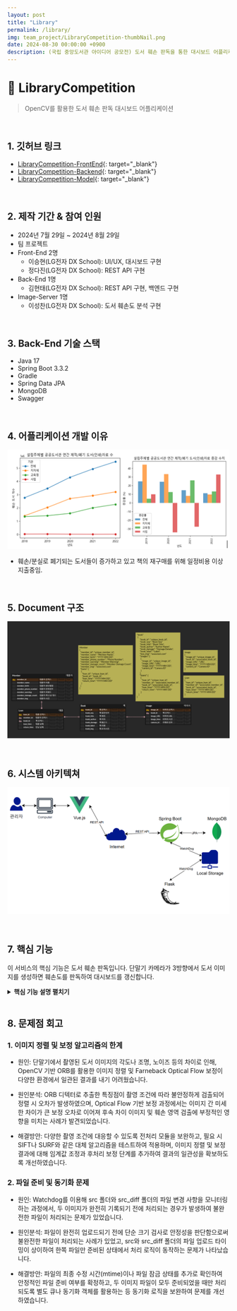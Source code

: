 ```yaml
---
layout: post
title: "Library"
permalink: /library/
img: team_project/LibraryCompetition-thumbNail.png
date: 2024-08-30 00:00:00 +0900
description: (국립 중앙도서관 아이디어 공모전) 도서 훼손 판독을 통한 대시보드 어플리케이션
---
```


# :pushpin: LibraryCompetition
> OpenCV를 활용한 도서 훼손 판독 대시보드 어플리케이션

<br>

## 1. 깃허브 링크
- [LibraryCompetition-FrontEnd](https://github.com/kimgusxo/LibraryCompetition-Frontend){: target="_blank"}
- [LibraryCompetition-Backend](https://github.com/kimgusxo/LibraryCompetition-Backend){: target="_blank"}
- [LibraryCompetition-Model](https://github.com/kimgusxo/LibraryCompetition-Model){: target="_blank"}

<br>

## 2. 제작 기간 & 참여 인원
- 2024년 7월 29일 ~ 2024년 8월 29일
- 팀 프로젝트
- Front-End 2명
    - 이승현(LG전자 DX School): UI/UX, 대시보드 구현
    - 정다진(LG전자 DX School): REST API 구현
- Back-End 1명
    - 김현태(LG전자 DX School): REST API 구현, 백엔드 구현
- Image-Server 1명
    - 이성찬(LG전자 DX School): 도서 훼손도 분석 구현

<br>

## 3. Back-End 기술 스택
- Java 17
- Spring Boot 3.3.2
- Gradle
- Spring Data JPA
- MongoDB
- Swagger

<br>

## 4. 어플리케이션 개발 이유
![Graph](../assets/img/team_project/LibraryCompetition-Graph.png)
- 훼손/분실로 폐기되는 도서들이 증가하고 있고 책의 재구매를 위해 일정비용 이상 지출중임.

<br>

## 5. Document 구조
![Document](../assets/img/team_project/LibraryCompetition-ERDDiagram.png)

<br>

## 6. 시스템 아키텍쳐
![SystemArchitecture](../assets/img/team_project/LibraryCompetition-SystemArchitecture.png)

<br>

## 7. 핵심 기능
이 서비스의 핵심 기능은 도서 훼손 판독입니다.
단말기 카메라가 3방향에서 도서 이미지를 생성하면 훼손도를 판독하여 대시보드를 갱신합니다.

<details>

<summary><b>핵심 기능 설명 펼치기</b></summary>
<div markdown="1">

### 7-1. 도서관 도서 검색 페이지
<details>

<summary>
  <b>도서관 도서 검색 페이지 보기</b>
</summary>

<div markdown="1">

![BookPage](../assets/img/team_project/LibraryCompetition-BookPage.png)

</div>
</details>

### 7-2. 도서관 사용자 검색 페이지
<details>

<summary>
  <b>도서관 사용자 검색 페이지 보기</b>
</summary>

<div markdown="1">

![MemberPage](../assets/img/team_project/LibraryCompetition-MemberPage.png)

</div>
</details>

### 7-3. 도서 상세정보 페이지
<details>

<summary>
  <b>도서 상세정보 페이지 보기</b>
</summary>

<div markdown="1">

![BookDetail](../assets/img/team_project/LibraryCompetition-BookDetail.png)

</div>
</details>

### 7-4. 사용자 상세 정보 페이지
<details>

<summary>
  <b>사용자 상세 정보 페이지 보기</b>
</summary>

<div markdown="1">

![MemberDetail](../assets/img/team_project/LibraryCompetition-MemberDetail.png)

</div>
</details>

### 7-5. 도서 이미지 훼손도 판단 페이지
<details>

<summary>
  <b>도서 이미지 훼손도 분석 페이지 보기</b>
</summary>

<div markdown="1">

![ImagePage](../assets/img/team_project/LibraryCompetition-ImagePage.png)

</div>
</details>

### 7-6. 도서 이미지 훼손도 분석
<details>

<summary>
  <b>도서 이미지 훼손도 분석 보기</b>
</summary>

<div markdown="1">

![Result](../assets/img/team_project/LibraryCompetition-Result.png)

</div>
</details>

</div>
</details>

<br>

## 8. 문제점 회고
### 1. 이미지 정렬 및 보정 알고리즘의 한계
- 원인: 단말기에서 촬영된 도서 이미지의 각도나 조명, 노이즈 등의 차이로 인해, OpenCV 기반 ORB를 활용한 이미지 정렬 및 Farneback Optical Flow 보정이 다양한 환경에서 일관된 결과를 내기 어려웠습니다.

- 원인분석: ORB 디텍터로 추출한 특징점이 촬영 조건에 따라 불안정하게 검출되어 정렬 시 오차가 발생하였으며, Optical Flow 기반 보정 과정에서는 이미지 간 미세한 차이가 큰 보정 오차로 이어져 후속 차이 이미지 및 훼손 영역 검출에 부정적인 영향을 미치는 사례가 발견되었습니다.

- 해결방안: 다양한 촬영 조건에 대응할 수 있도록 전처리 모듈을 보완하고, 필요 시 SIFT나 SURF와 같은 대체 알고리즘을 테스트하여 적용하며, 이미지 정렬 및 보정 결과에 대해 임계값 조정과 후처리 보정 단계를 추가하여 결과의 일관성을 확보하도록 개선하였습니다.

### 2. 파일 준비 및 동기화 문제
- 원인: Watchdog를 이용해 src 폴더와 src_diff 폴더의 파일 변경 사항을 모니터링하는 과정에서, 두 이미지가 완전히 기록되기 전에 처리되는 경우가 발생하여 불완전한 파일이 처리되는 문제가 있었습니다.

- 원인분석: 파일이 완전히 업로드되기 전에 단순 크기 검사로 안정성을 판단함으로써 불완전한 파일이 처리되는 사례가 있었고, src와 src_diff 폴더의 파일 업로드 타이밍이 상이하여 한쪽 파일만 준비된 상태에서 처리 로직이 동작하는 문제가 나타났습니다.

- 해결방안: 파일의 최종 수정 시간(mtime)이나 파일 잠금 상태를 추가로 확인하여 안정적인 파일 준비 여부를 확정하고, 두 이미지 파일이 모두 준비되었을 때만 처리되도록 별도 큐나 동기화 객체를 활용하는 등 동기화 로직을 보완하여 문제를 개선하였습니다.